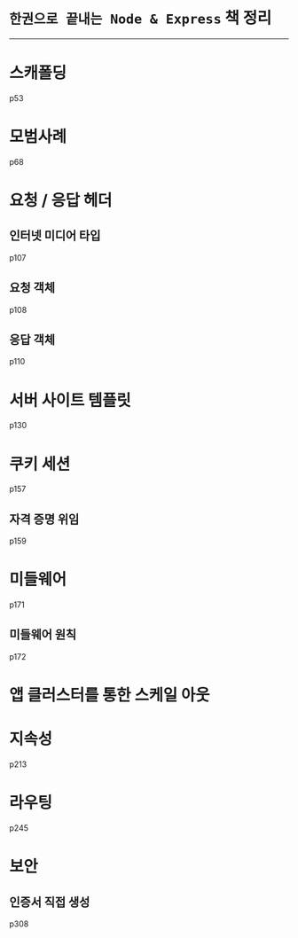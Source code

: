 # `한권으로 끝내는 Node & Express` 책 정리


-----


# 스캐폴딩 
p53  


# 모범사례
p68  


# 요청 / 응답 헤더  
## 인터넷 미디어 타입  
p107

## 요청 객체
p108

## 응답 객체
p110  


# 서버 사이트 템플릿
p130 


# 쿠키 세션
p157  

## 자격 증명 위임
p159  


# 미들웨어
p171  

## 미들웨어 원칙 
p172  



# 앱 클러스터를 통한 스케일 아웃



# 지속성
p213  



# 라우팅
p245  


# 보안
## 인증서 직접 생성  
p308 




